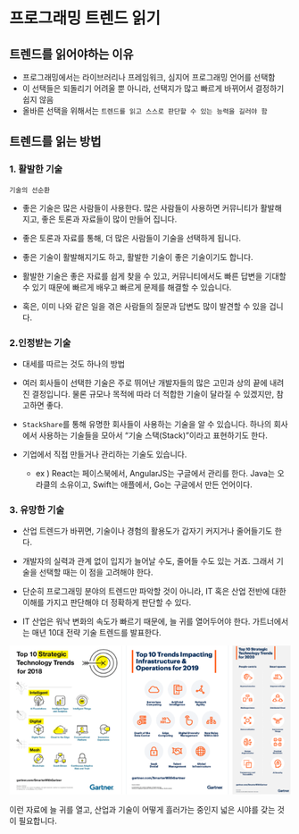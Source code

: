 # 프로그래밍 트렌드 읽기 
## 트렌드를 읽어야하는 이유
- 프로그래밍에서는 라이브러리나 프레임워크, 심지어 프로그래밍 언어를 선택함
- 이 선택들은 되돌리기 어려울 뿐 아니라, 선택지가 많고 빠르게 바뀌어서 결정하기 쉽지 않음
- 올바른 선택을 위해서는 `트렌드를 읽고 스스로 판단할 수 있는 능력을 길러야 함`


## 트렌드를 읽는 방법
### 1. 활발한 기술
`기술의 선순환`

- 좋은 기술은 많은 사람들이 사용한다.
많은 사람들이 사용하면 커뮤니티가 활발해 지고, 좋은 토론과 자료들이 많이 만들어 집니다.
- 좋은 토론과 자료를 통해, 더 많은 사람들이 기술을 선택하게 됩니다.

- 좋은 기술이 활발해지기도 하고, 활발한 기술이 좋은 기술이기도 합니다.

- 활발한 기술은 좋은 자료를 쉽게 찾을 수 있고, 커뮤니티에서도 빠른 답변을 기대할 수 있기 때문에 빠르게 배우고 빠르게 문제를 해결할 수 있습니다. 

- 혹은, 이미 나와 같은 일을 겪은 사람들의 질문과 답변도 많이 발견할 수 있을 겁니다.

### 2.인정받는 기술
- 대세를 따르는 것도 하나의 방법

- 여러 회사들이 선택한 기술은 주로 뛰어난 개발자들의 많은 고민과 상의 끝에 내려진 결정입니다. 물론 규모나 목적에 따라 더 적합한 기술이 달라질 수 있겠지만, 참고하면 좋다.

- `StackShare`를 통해 유명한 회사들이 사용하는 기술을 알 수 있습니다. 하나의 회사에서 사용하는 기술들을 모아서 “기술 스택(Stack)”이라고 표현하기도 한다.

- 기업에서 직접 만들거나 관리하는 기술도 있습니다. 
  - ex )  React는 페이스북에서, AngularJS는 구글에서 관리를 한다. Java는 오라클의 소유이고, Swift는 애플에서, Go는 구글에서 만든 언어이다.


### 3. 유망한 기술
- 산업 트렌드가 바뀌면, 기술이나 경험의 활용도가 갑자기 커지거나 줄어들기도 한다. 
- 개발자의 실력과 관계 없이 입지가 늘어날 수도, 줄어들 수도 있는 거죠. 그래서 기술을 선택할 때는 이 점을 고려해야 한다.

- 단순히 프로그래밍 분야의 트렌드만 파악할 것이 아니라, IT 혹은 산업 전반에 대한 이해를 가지고 판단해야 더 정확하게 판단할 수 있다. 
- IT 산업은 워낙 변화의 속도가 빠르기 때문에, 늘 귀를 열어두어야 한다. 가트너에서는 매년 10대 전략 기술 트렌드를 발표한다.

![Alt text](image-2.png)

이런 자료에 늘 귀를 열고, 산업과 기술이 어떻게 흘러가는 중인지 넓은 시야를 갖는 것이 필요합니다.